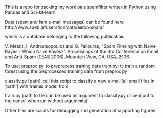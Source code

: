 This is a repo for tracking my work on a spamfilter written in Python using Pandas and Sci-kit-learn

Data (spam and ham e-mail messages) can be found here:
http://www.aueb.gr/users/ion/data/enron-spam/

which is a database belonging to the following publication:

V. Metsis, I. Androutsopoulos and G. Paliouras, "Spam Filtering with 
Naive Bayes - Which Naive Bayes?". Proceedings of the 3rd Conference 
on Email and Anti-Spam (CEAS 2006), Mountain View, CA, USA, 2006.

To use:
preproc.py: to preprocess training data
train.py: to train a random forest using the preprocessed training data from preproc.py

classify.py [path]: call this script to classify a new e-mail (all email files in 'path') with trained model from

train.py (path to file can be used as argument to classify.py or be input to the consol when run without arguments)

Other files are scripts for debugging and generation of supporting figures
